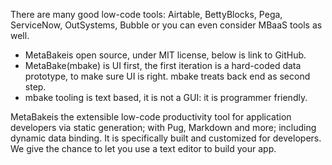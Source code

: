 

There are many good low-code tools: Airtable, BettyBlocks, Pega, ServiceNow, OutSystems, Bubble or you can even consider MBaaS tools as well. 

- MetaBakeis open source, under MIT license, below is link to GitHub.
- MetaBake(mbake) is UI first, the first iteration is a hard-coded data prototype, to make sure UI is right. mbake treats back end as second step.
- mbake tooling is text based, it is not a GUI: it is programmer friendly. 

MetaBakeis the extensible low-code productivity tool for application developers via static generation; with Pug, Markdown and more; including dynamic data binding. It is specifically built and customized for developers. We give the chance to let you use a text editor to build your app.


